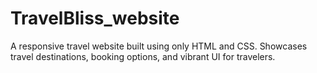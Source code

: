 # TravelBliss_website
A responsive travel website built using only HTML and CSS. Showcases travel destinations, booking options, and vibrant UI for travelers.
